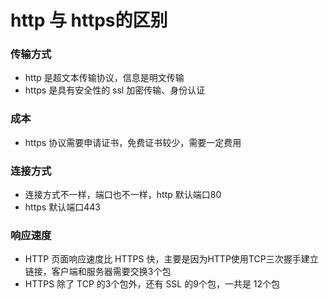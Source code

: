 # http 与 https的区别
### **传输方式**
- http 是超文本传输协议，信息是明文传输
- https 是具有安全性的 ssl 加密传输、身份认证
### **成本**
- https 协议需要申请证书，免费证书较少，需要一定费用
### **连接方式**
- 连接方式不一样，端口也不一样，http 默认端口80
- https 默认端口443

### **响应速度**
- HTTP 页面响应速度比 HTTPS 快，主要是因为HTTP使用TCP三次握手建立链接，客户端和服务器需要交换3个包
- HTTPS 除了 TCP 的3个包外，还有 SSL 的9个包，一共是 12个包
